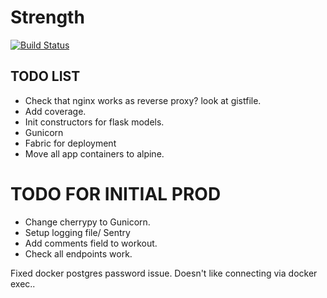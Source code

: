 # Strength

[![Build Status](https://travis-ci.com/SeanBE/strength.svg?token=YwoffpzcxpVgFc4sk6nY&branch=master)](https://travis-ci.com/SeanBE/strength)


## TODO LIST
- Check that nginx works as reverse proxy? look at gistfile.
- Add coverage.
- Init constructors for flask models.
- Gunicorn
- Fabric for deployment
- Move all app containers to alpine.


# TODO FOR INITIAL PROD
- Change cherrypy to Gunicorn.
- Setup logging file/ Sentry
- Add comments field to workout.
- Check all endpoints work.


Fixed docker postgres password issue. Doesn't like connecting via docker exec..
